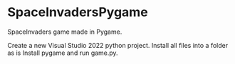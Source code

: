 # SpaceInvadersPygame
SpaceInvaders game made in Pygame.

Create a new Visual Studio 2022 python project.
Install all files into a folder as is 
Install pygame and run game.py.
